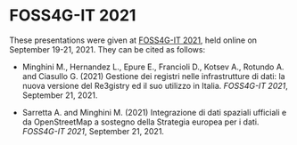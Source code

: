 # FOSS4G-IT 2021
These presentations were given at [FOSS4G-IT 2021](https://foss4g-it2021.gfoss.it), held online on September 19-21, 2021.
They can be cited as follows:

* Minghini M., Hernandez L., Epure E., Francioli D., Kotsev A., Rotundo A. and Ciasullo G. (2021) Gestione dei registri nelle infrastrutture di dati: la nuova versione del Re3gistry ed il suo utilizzo in Italia. _FOSS4G-IT 2021_, September 21, 2021.

* Sarretta A. and Minghini M. (2021) Integrazione di dati spaziali ufficiali e da OpenStreetMap a sostegno della Strategia europea per i dati. _FOSS4G-IT 2021_, September 21, 2021.
